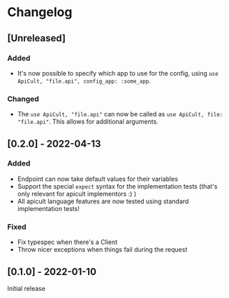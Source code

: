 # Changelog

## [Unreleased]

### Added
- It's now possible to specify which app to use for the config, using `use ApiCult, "file.api", config_app: :some_app`.

### Changed
- The `use ApiCult, "file.api"` can now be called as `use ApiCult, file: "file.api"`. This allows for additional arguments.

## [0.2.0] - 2022-04-13

### Added
- Endpoint can now take default values for their variables
- Support the special `expect` syntax for the implementation tests (that's only relevant for apicult implementors :) )
- All apicult language features are now tested using standard implementation tests!

### Fixed
- Fix typespec when there's a Client
- Throw nicer exceptions when things fail during the request

## [0.1.0] - 2022-01-10
Initial release